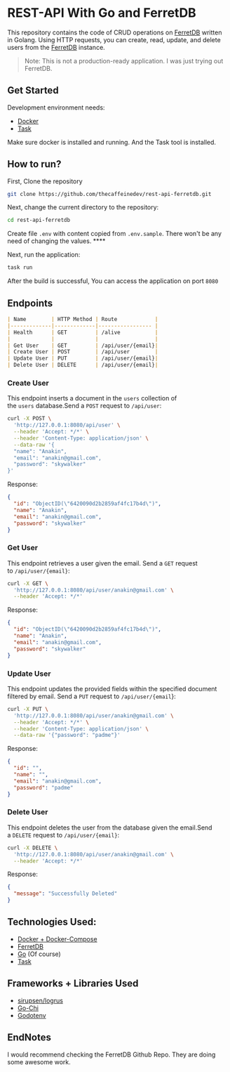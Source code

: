 # REST-API With Go and FerretDB

This repository contains the code of CRUD operations on [FerretDB](https://www.ferretdb.io/) written in Golang. Using HTTP requests, you can create, read, update, and delete users from the [FerretDB](https://www.ferretdb.io/) instance.

> Note: This is not a production-ready application. I was just trying out FerretDB.
> 

## Get Started

Development environment needs:

- [Docker](https://www.docker.com/get-started)
- [Task](https://taskfile.dev/installation/)

Make sure docker is installed and running. And the Task tool is installed.

## **How to run?**

First, Clone the repository 

```bash
git clone https://github.com/thecaffeinedev/rest-api-ferretdb.git
```

Next, change the current directory to the repository:

```bash
cd rest-api-ferretdb
```

Create file `.env` with content copied from `.env.sample`.  There won't be any need of changing the values. ****

Next, run the application:

```bash
task run
```

After the build is successful, You can access the application on port `8080` 

## Endpoints

```markdown
| Name        | HTTP Method | Route            |
|-------------|-------------|----------------- |
| Health      | GET         | /alive           |
|             |             |                  |
| Get User    | GET         | /api/user/{email}|
| Create User | POST        | /api/user        |
| Update User | PUT         | /api/user/{email}|
| Delete User | DELETE      | /api/user/{email}|
```

### Create User

This endpoint inserts a document in the `users` collection of the `users` database.Send a `POST` request to `/api/user`:

```bash
curl -X POST \
  'http://127.0.0.1:8080/api/user' \
  --header 'Accept: */*' \
  --header 'Content-Type: application/json' \
  --data-raw '{
  "name": "Anakin",
  "email": "anakin@gmail.com",
  "password": "skywalker"
}'
```

Response:

```json
{
  "id": "ObjectID(\"6420090d2b2859af4fc17b4d\")",
  "name": "Anakin",
  "email": "anakin@gmail.com",
  "password": "skywalker"
}
```

### Get User

This endpoint retrieves a user given the email. Send a `GET` request to `/api/user/{email}`:

```bash
curl -X GET \
  'http://127.0.0.1:8080/api/user/anakin@gmail.com' \
  --header 'Accept: */*'
```

Response:

```json
{
  "id": "ObjectID(\"6420090d2b2859af4fc17b4d\")",
  "name": "Anakin",
  "email": "anakin@gmail.com",
  "password": "skywalker"
}
```

### Update User

This endpoint updates the provided fields within the specified document filtered by email. Send a `PUT` request to `/api/user/{email`}:

```bash
curl -X PUT \
  'http://127.0.0.1:8080/api/user/anakin@gmail.com' \
  --header 'Accept: */*' \
  --header 'Content-Type: application/json' \
  --data-raw '{"password": "padme"}'
```

Response:

```json
{
  "id": "",
  "name": "",
  "email": "anakin@gmail.com",
  "password": "padme"
}
```

### Delete User

This endpoint deletes the user from the database given the email.Send a `DELETE` request to `/api/user/{email}`:

```bash
curl -X DELETE \
  'http://127.0.0.1:8080/api/user/anakin@gmail.com' \
  --header 'Accept: */*'
```

Response:

```json
{
  "message": "Successfully Deleted"
}
```

## Technologies Used:

- [Docker + Docker-Compose](https://docs.docker.com/compose/)
- [FerretDB](https://docs.ferretdb.io/)
- [Go](https://go.dev/) (Of course)
- [Task](https://taskfile.dev/)

## Frameworks + Libraries Used

- [sirupsen/logrus](https://github.com/sirupsen/logrus)
- [Go-Chi](https://go-chi.io/#/)
- [Godotenv](https://github.com/joho/godotenv)

## EndNotes

I would recommend checking the FerretDB Github Repo. They are doing some awesome work.